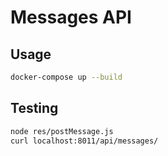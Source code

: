 # Messages API

## Usage

```sh
docker-compose up --build
```

## Testing

```sh
node res/postMessage.js
curl localhost:8011/api/messages/
```
